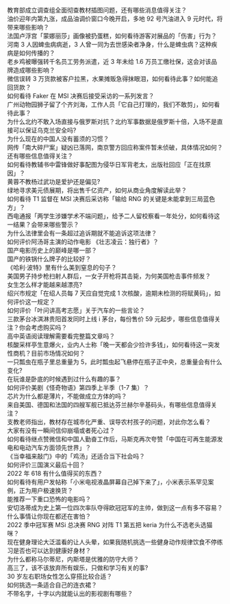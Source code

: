 教育部成立调查组全面彻查教材插图问题，还有哪些消息值得关注？  
油价迎年内第九涨，成品油调价窗口今晚开启，多地 92 号汽油进入 9 元时代，将带来哪些影响？  
法国卢浮宫「蒙娜丽莎」画像被扔蛋糕，如何看待游客对展品的「伤害」行为？  
河南 3 人因蜱虫病病逝，3 人曾一同为去世感染者净身，什么是蜱虫病？这种疾病是如何传播的？  
老乡鸡被曝强转千名员工劳务派遣，近 3 年未给 1.6 万员工缴社保，这会对该品牌造成哪些影响？  
微信误转 3 万货款被客户拉黑，水果摊贩急得抹眼泪，如何看待此事？如何能追回货款？  
如何看待 Faker 在 MSI 决赛后接受采访的一系列发言？  
广州动物园狮子留了个齐刘海，工作人员「它自己打理的，我们不敢剪」，如何看待此事？  
为什么北约不敢入场直接与俄罗斯对抗？北约军事数据是俄罗斯十倍，入场不是直接可以保证乌克兰安全吗?  
为什么现在的中国人没有蓄须的习惯？  
网传「南大碎尸案」疑凶已落网，南京警方回应称案件暂未侦破，具体情况如何？还有哪些信息值得关注？  
如何看待教辅书中雷锋做好事配图为侵华日军背老太，出版社回应「正在找原因」？  
黄蓉不教杨过武功是爱护还是偏见?  
绿地寻求美元债展期，将出售千亿资产，如何从商业角度解读此举？  
如何看待 T1 监督在 MSI 决赛后采访称「输给 RNG 的关键是未能拿到三局蓝色方」？  
西电通报「两学生涉嫌学术不端问题」，给予二人留校察看一年处分，如何看待这一结果？会带来哪些警示？  
为什么法律里会有一条超过追诉期就不能追诉这项法律？  
如何评价阿汤哥主演的动作电影 《壮志凌云：独行者》？  
国产电影历史上的巅峰是哪一部？  
国产的铁锅什么牌子的比较好？  
《哈利·波特》里有什么美到窒息的句子？  
美国男子持步枪扫射人群后，一女子开枪将其击毙，为何美国枪击事件频发？  
女生怎么样才能越来越漂亮?  
绍兴市规定「在绍人员每 7 天应自觉完成 1 次核酸，逾期未检测的将赋黄码」，如何评价这一规定？  
如何评价「叶问讲高考志愿」关于汽车的一些言论？  
三款茅台冰淇淋贵阳首发同时上线 i 茅台，每份售价 59 元起步，哪些信息值得关注？你会考虑购买吗？  
高中英语阅读理解需要看完整篇文章吗？  
核酸采样亭生意爆火，业内人士称「晚一天都会少捡许多钱」，如何看待这一突发性商机？目前市场情况如何？  
一只瓢虫在瓶子里总重量为 5，此时瓢虫起飞悬停在瓶子正中央，总重量会有什么变化?  
在玩谁是卧底的时候遇到过什么有趣的事？  
如何评价美剧《怪奇物语》第四季上半季（1-7 集）？  
芯片为什么都是薄片，不能做成立方体的吗？  
来自美国、德国和法国的四艘军舰已抵达芬兰赫尔辛基码头，有哪些信息值得关注？  
支教老师指出，教材存在城市化严重、误导农村孩子的问题，对此你怎么看？  
大家有没有一瞬间信仰崩塌或者死心过？  
如何看待继点赞微信和中国人勤奋工作后，马斯克再次夸赞「中国在可再生能源发电和电动汽车方面领先世界」？  
《当幸福来敲门》中的「鸡汤」还适合当下社会吗？  
如何评价三国演义最后十回？  
2022 年 618 有什么值得买的东西？  
如何看待有用户发帖称「小米电视液晶屏幕自己掉下来了」，小米表示系罕见案例，正为用户极速换货？  
能推荐一下重口恐怖的电影吗？  
安切洛蒂成为史上第一位四次率队夺得欧冠冠军的主帅，做到这一点有多不容易？  
什么事情让你现在都还在害怕？  
2022 季中冠军赛 MSi 总决赛 RNG 对阵 T1 第五把 keria 为什么不选老头选猫咪？  
现在健身理论大泛滥看的让人头晕，如果我随机挑选一些健身动作规律饮食不停练习是否也可以达到健康好身材？  
为什么都称马尔蒂尼，内斯塔是优雅的防守大师？  
高三了，该不该放弃所有娱乐，只做和学习有关的事?  
30 岁左右职场女性怎么穿搭比较合适？  
如何挑选一条适合自己的连衣裙？  
不带名字，十字以内就能认出的影视剧有哪些？  
